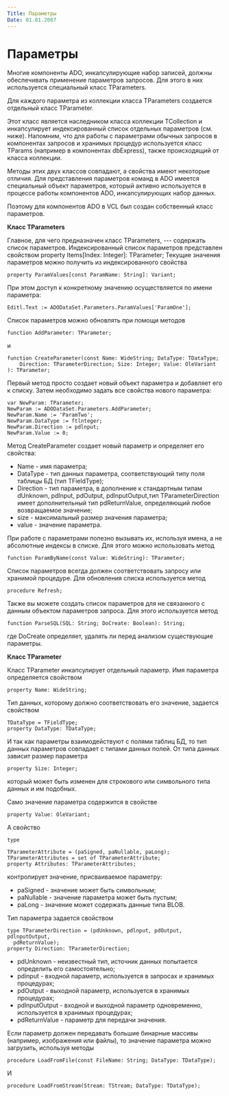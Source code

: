 ```yaml
---
Title: Параметры
Date: 01.01.2007
---
```



Параметры
=========

Многие компоненты ADO, инкапсулирующие набор записей, должны
обеспечивать применение параметров запросов. Для этого в них
используется специальный класс TParameters.

Для каждого параметра из коллекции класса TParameters создается
отдельный класс TParameter.

Этот класс является наследником класса коллекции TCollection и
инкапсулирует индексированный список отдельных параметров (см. ниже).
Напомним, что для работы с параметрами обычных запросов в компонентах
запросов и хранимых процедур используется класс TParams (например в
компонентах dbExpress), также происходящий от класса коллекции.

Методы этих двух классов совпадают, а свойства имеют некоторые отличия.
Для представления параметров команд в ADO имеется специальный объект
параметров, который активно используется в процессе работы компонентов
АDO, инкапсулирующих набор данных.

Поэтому для компонентов ADO в VCL был создан собственный класс
параметров.

**Класс TParameters**

Главное, для чего предназначен класс TParameters, --- содержать список
параметров. Индексированный список параметров представлен свойством
property Items[Index: Integer]: TParameter; Текущие значения
параметров можно получить из индексированного свойства

    property ParamValues[const ParamName: String]: Variant;

При этом доступ к конкретному значению осуществляется по имени
параметра:

    Editl.Text := ADODataSet.Parameters.ParamValues['ParamOne'];

Список параметров можно обновлять при помощи методов

    function AddParameter: TParameter;

и

    function CreateParameter(const Name: WideString; DataType: TDataType;
        Direction: TParameterDirection; Size: Integer; Value: OleVariant
    ): TParameter;

Первый метод просто создает новый объект параметра и добавляет его к
списку. Затем необходимо задать все свойства нового параметра:

    var NewParam: TParameter;
    NewParam := ADODataSet.Parameters.AddParameter;
    NewParam.Name := 'ParamTwo';
    NewParam.DataType := ftlnteger; 
    NewParam.Direction := pdlnput;
    NewParam.Value := 0;

Метод CreateParameter создает новый параметр и определяет его свойства: 

- Name - имя параметра;
- DataType - тип данных параметра, соответствующий типу поля таблицы БД
(тип TFieldType);
- Direction - тип параметра, в дополнение к стандартным типам dUnknown,
pdlnput, pdOutput, pdlnputOutput,тип TParameterDirection имеет
дополнительный тип pdReturnValue, определяющий любое возвращаемое
значение;
- size - максимальный размер значения параметра; 
- value - значение параметра.

При работе с параметрами полезно вызывать их, используя имена, а не
абсолютные индексы в списке. Для этого можно использовать метод

    function ParamByName(const Value: WideString): TParameter;

Список параметров всегда должен соответствовать запросу или хранимой
процедуре. Для обновления списка используется метод

    procedure Refresh;

Также вы можете создать список параметров для не связанного с данным
объектом параметров запроса. Для этого используется метод

    function ParseSQL(SQL: String; DoCreate: Boolean): String;

где DoCreate определяет, удалять ли перед анализом существующие
параметры.

**Класс TParameter**

Класс TParameter инкапсулирует отдельный параметр. Имя параметра
определяется свойством

    property Name: WideString;

Тип данных, которому должно соответствовать его значение, задается
свойством

    TDataType = TFieldType;
    property DataType: TDataType;

И так как параметры взаимодействуют с полями таблиц БД, то тип данных
параметров совпадает с типами данных полей. От типа данных зависит
размер параметра

    property Size: Integer;

который может быть изменен для строкового или символьного типа данных и
им подобных.

Само значение параметра содержится в свойстве

    property Value: OleVariant; 

А свойство

    type
    
    TParameterAttribute = (paSigned, paNullable, paLong);
    TParameterAttributes = set of TParameterAttribute;
    property Attributes: TParameterAttributes;

контролирует значение, присваиваемое параметру:

- paSigned - значение может быть символьным;
- paNullable - значение параметра может быть пустым;
- paLong - значение может содержать данные типа BLOB.

Тип параметра задается свойством

    type TParameterDirection = (pdUnknown, pdlnput, pdOutput, pdlnputOutput,
      pdReturnValue);
    property Direction: TParameterDirection;

- pdUnknown - неизвестный тип, источник данных попытается определить его самостоятельно;
- pdinput - входной параметр, используется в запросах и хранимых процедурах;
- pdOutput - выходной параметр, используется в хранимых процедурах;
- pdlnputOutput - входной и выходной параметр одновременно, используется в хранимых процедурах;
- pdReturnValue - параметр для передачи значения.

Если параметр должен передавать большие бинарные массивы (например,
изображения или файлы), то значение параметра можно загрузить, используя
методы

    procedure LoadFromFile(const FileName: String; DataType: TDataType);

И

    procedure LoadFromStream(Stream: TStream; DataType: TDataType);
